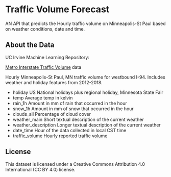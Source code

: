 # Traffic Volume Forecast

AN API that predicts the Hourly traffic volume on Minneapolis-St Paul based on weather conditions, date and time.

## About the Data 
UC Irvine Machine Learning Repository:

[Metro Interstate Traffic Volume](https://archive.ics.uci.edu/dataset/492/metro+interstate+traffic+volume) data 


Hourly Minneapolis-St Paul, MN traffic volume for westbound I-94. Includes weather and holiday features from 2012-2018.

- holiday                US National holidays plus regional holiday, Minnesota State Fair
- temp                   Average temp in kelvin
- rain_1h                Amount in mm of rain that occurred in the hour
- snow_1h                Amount in mm of snow that occurred in the hour
- clouds_all             Percentage of cloud cover
- weather_main           Short textual description of the current weather
- weather_description    Longer textual description of the current weather
- date_time              Hour of the data collected in local CST time
- traffic_volume         Hourly reported traffic volume


## License
This dataset is licensed under a Creative Commons Attribution 4.0 International (CC BY 4.0) license.